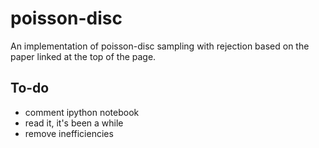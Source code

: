 # poisson-disc

An implementation of poisson-disc sampling with rejection based on the paper linked
at the top of the page.


## To-do
- comment ipython notebook
- read it, it's been a while
- remove inefficiencies
